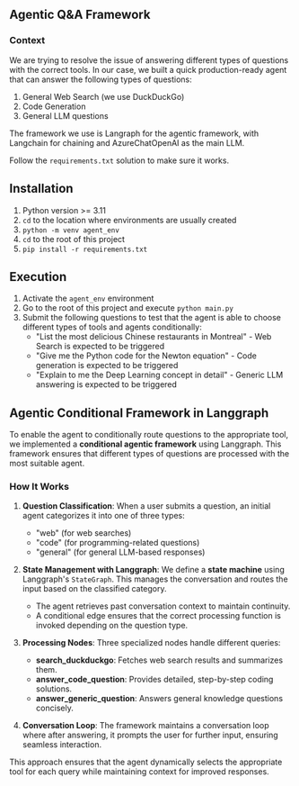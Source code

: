 ## Agentic Q&A Framework

### Context
We are trying to resolve the issue of answering different types of questions with the correct tools. In our case, we built
a quick production-ready agent that can answer the following types of questions:
1. General Web Search (we use DuckDuckGo)
2. Code Generation
3. General LLM questions

The framework we use is Langraph for the agentic framework, with Langchain for chaining and AzureChatOpenAI as the main LLM.

Follow the `requirements.txt` solution to make sure it works.

## Installation
1. Python version >= 3.11
2. `cd` to the location where environments are usually created
3. `python -m venv agent_env`
4. `cd` to the root of this project
5. `pip install -r requirements.txt`

## Execution

1. Activate the `agent_env` environment
2. Go to the root of this project and execute `python main.py`
3. Submit the following questions to test that the agent is able to choose different types of tools and agents conditionally:
   - "List the most delicious Chinese restaurants in Montreal" - Web Search is expected to be triggered
   - "Give me the Python code for the Newton equation" - Code generation is expected to be triggered
   - "Explain to me the Deep Learning concept in detail" - Generic LLM answering is expected to be triggered

## Agentic Conditional Framework in Langgraph
To enable the agent to conditionally route questions to the appropriate tool, we implemented a **conditional agentic framework** using Langgraph. This framework ensures that different types of questions are processed with the most suitable agent.

### How It Works
1. **Question Classification**: When a user submits a question, an initial agent categorizes it into one of three types:
   - "web" (for web searches)
   - "code" (for programming-related questions)
   - "general" (for general LLM-based responses)

2. **State Management with Langgraph**: We define a **state machine** using Langgraph's `StateGraph`. This manages the conversation and routes the input based on the classified category.
   - The agent retrieves past conversation context to maintain continuity.
   - A conditional edge ensures that the correct processing function is invoked depending on the question type.

3. **Processing Nodes**: Three specialized nodes handle different queries:
   - **search_duckduckgo**: Fetches web search results and summarizes them.
   - **answer_code_question**: Provides detailed, step-by-step coding solutions.
   - **answer_generic_question**: Answers general knowledge questions concisely.

4. **Conversation Loop**: The framework maintains a conversation loop where after answering, it prompts the user for further input, ensuring seamless interaction.

This approach ensures that the agent dynamically selects the appropriate tool for each query while maintaining context for improved responses.

